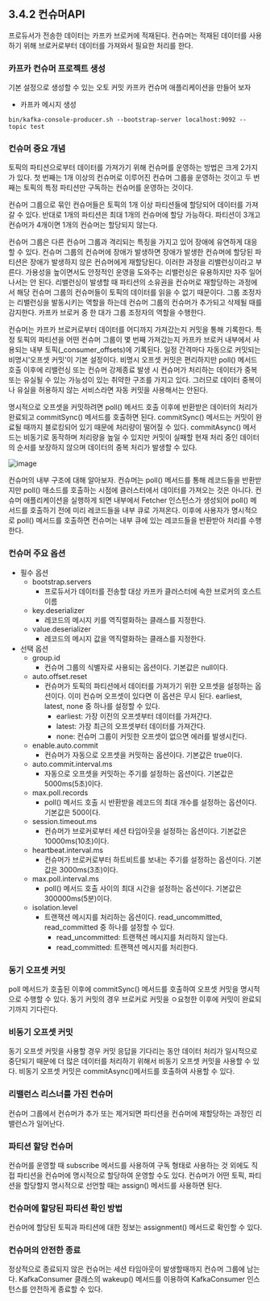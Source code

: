 ## 3.4.2 컨슈머API
프로듀서가 전송한 데이터는 카프카 브로커에 적재된다. 컨슈머는 적재된 데이터를 사용하기 위해 브로커로부터 데이터를 가져와서 필요한 처리를 한다.
### 카프카 컨슈머 프로젝트 생성
기본 설정으로 생성할 수 있는 오토 커밋 카프카 컨슈머 애플리케이션을 만들어 보자
- 카프카 메시지 생성
```shell
bin/kafka-console-producer.sh --bootstrap-server localhost:9092 --topic test
```
### 컨슈머 중요 개념
토픽의 파티션으로부터 데이터를 가져가기 위해 컨슈머를 운영하는 방법은 크게 2가지가 있다.
첫 번째는 1개 이상의 컨슈머로 이루어진 컨슈머 그룹을 운영하는 것이고 두 번째는 토픽의 특정 파티션만 구독하는 컨슈머를 운영하는 것이다.

컨슈머 그룹으로 묶인 컨슈머들은 토픽의 1개 이상 파티션들에 할당되어 데이터를 가져갈 수 있다. 반대로 1개의 파티션은 최대 1개의 컨슈머에 할당 가능하다.
파티션이 3개고 컨슈머가 4개이면 1개의 컨슈머는 할당되지 않는다.

컨슈머 그룹은 다른 컨슈머 그룹과 격리되는 특징을 가지고 있어 장애에 유연하게 대응할 수 있다. 
컨슈머 그룹의 컨슈머에 장애가 발생하면 장애가 발생한 컨슈머에 할당된 파티션은 장애가 발생하지 않은 컨슈머에게 재할당된다. 이러한 과정을 리밸런싱이라고 부른다.
가용성을 높이면서도 안정적인 운영을 도와주는 리밸런싱은 유용하지만 자주 일어나서는 안 된다.
리밸런싱이 발생할 때 파티션의 소유권을 컨슈머로 재할당하는 과정에서 해당 컨슈머 그룹의 컨슈머들이 토픽의 데이터를 읽을 수 없기 때문이다.
그룹 조정자는 리밸런싱을 발동시키는 역할을 하는데 컨슈머 그룹의 컨슈머가 추가되고 삭제될 때를 감지한다.
카프카 브로커 중 한 대가 그룹 조정자의 역할을 수행한다.

컨슈머는 카프카 브로커로부터 데이터를 어디까지 가져갔는지 커밋을 통해 기록한다. 특정 토픽의 파티션을 어떤 컨슈머 그룹이 몇 번째 가져갔는지 카프카 브로커 내부에서 사용되는 내부 토픽(_consumer_offsets)에 기록된다.
일정 간격마다 자동으로 커밋되는 비명시'오프셋 커밋'이 기본 설정이다. 비명시 오프셋 커밋은 편리하지만 poll() 메서드 호출 이후에 리밸런싱 또는 컨슈머 강제종료 발생 시 컨슈머가 처리하는 데이터가 중복 또는 유실될 수 있는 가능성이 있는 취약한 구조를 가지고 있다.
그러므로 데이터 중복이나 유실을 허용하지 않는 서비스라면 자동 커밋을 사용해서는 안된다.

명시적으로 오프셋을 커밋하려면 poll() 메서드 호출 이후에 반환받은 데이터의 처리가 완료되고 commitSync() 메서드를 호출하면 된다.
commitSync() 메서드는 커밋이 완료될 때까지 블로킹되어 있기 때문에 처리량이 떨어질 수 있다.
commitAsync() 메서드는 비동기로 동작하며 처리량을 높일 수 있지만 커밋이 실패할 현재 처리 중인 데이터의 순서를 보장하지 않으며 데이터의 중복 처리가 발생할 수 있다.

![image](https://github.com/user-attachments/assets/7e838620-704f-4f9c-bc35-64301b91bc08)

컨슈머의 내부 구조에 대해 알아보자. 컨슈머는 poll() 메서드를 통해 레코드들을 반환받지만 poll() 매소드를 호출하는 시점에 클러스터에서 데이터를 가져오는 것은 아니다.
컨슈머 애플리케이션을 실행하게 되면 내부에서 Fetcher 인스턴스가 생성되어 poll() 메서드를 호출하기 전에 미리 레코드들을 내부 큐로 가져온다. 
이후에 사용자가 명시적으로 poll() 메서드를 호출하면 컨슈머는 내부 큐에 있는 레코드들을 반환받아 처리를 수행한다.

### 컨슈머 주요 옵션
- 필수 옵션
  - bootstrap.servers
    - 프로듀서가 데이터를 전송할 대상 카프카 클러스터에 속한 브로커의 호스트 이름
  - key.deserializer
    - 레코드의 메시지 키를 역직렬화하는 클래스를 지정한다.
  - value.deserializer
    - 레코드의 메시지 값을 역직렬화하는 클래스를 지정한다.
- 선택 옵션
  - group.id
    - 컨슈머 그룹의 식별자로 사용되는 옵션이다. 기본값은 null이다.
  - auto.offset.reset
    - 컨슈머가 토픽의 파티션에서 데이터를 가져가기 위한 오프셋을 설정하는 옵션이다. 이미 컨슈머 오프셋이 있다면 이 옵션은 무시 된다. earliest, latest, none 중 하나를 설정할 수 있다.
      - earliest: 가장 이전의 오프셋부터 데이터를 가져간다.
      - latest: 가장 최근의 오프셋부터 데이터를 가져간다.
      - none: 컨슈머 그룹이 커밋한 오프셋이 없으면 에러를 발생시킨다.
  - enable.auto.commit
    - 컨슈머가 자동으로 오프셋을 커밋하는 옵션이다. 기본값은 true이다.
  - auto.commit.interval.ms
    - 자동으로 오프셋을 커밋하는 주기를 설정하는 옵션이다. 기본값은 5000ms(5초)이다.
  - max.poll.records
    - poll() 메서드 호출 시 반환받을 레코드의 최대 개수를 설정하는 옵션이다. 기본값은 500이다.
  - session.timeout.ms
    - 컨슈머가 브로커로부터 세션 타임아웃을 설정하는 옵션이다. 기본값은 10000ms(10초)이다.
  - heartbeat.interval.ms
    - 컨슈머가 브로커로부터 하트비트를 보내는 주기를 설정하는 옵션이다. 기본값은 3000ms(3초)이다.
  - max.poll.interval.ms
    - poll() 메서드 호출 사이의 최대 시간을 설정하는 옵션이다. 기본값은 300000ms(5분)이다.
  - isolation.level
    - 트랜잭션 메시지를 처리하는 옵션이다. read_uncommitted, read_committed 중 하나를 설정할 수 있다.
      - read_uncommitted: 트랜잭션 메시지를 처리하지 않는다.
      - read_committed: 트랜잭션 메시지를 처리한다.

### 동기 오프셋 커밋
poll 메서드가 호출된 이후에 commitSync() 메서드를 호출하여 오프셋 커밋을 명시적으로 수행할 수 있다. 동기 커밋의 경우 브로커로 커밋을 ㅇ요청한 이후에 커밋이 완료되기까지 기다린다.

### 비동기 오프셋 커밋
동기 오프셋 커밋을 사용할 경우 커밋 응답을 기다리는 동안 데이터 처리가 일시적으로 중단되기 때문에 더 많은 데이터를 처리하기 위해서 비동기 오프셋 커밋을 사용할 수 있다.
비동기 오프셋 커밋은 commitAsync()메서드를 호출하여 사용할 수 있다.

### 리밸런스 리스너를 가진 컨슈머
컨슈머 그룹에서 컨슈머가 추가 또는 제거되면 파티션을 컨슈머에 재할당하는 과정인 리밸런스가 일어난다.

### 파티션 할당 컨슈머
컨슈머를 운영할 때 subscribe 메서드를 사용하여 구독 형태로 사용하는 것 외에도 직접 파티션을 컨슈머에 명시적으로 할당하여 운영할 수도 있다.
컨슈머가 어떤 토픽, 파티션을 할당할지 명시적으로 선언할 때는 assign() 메서드를 사용하면 된다.

### 컨슈머에 할당된 파티션 확인 방법
컨슈머에 할당된 토픽과 파티션에 대한 정보는 assignment() 메서드로 확인할 수 있다.

### 컨슈머의 안전한 종료
정상적으로 종료되지 않은 컨슈머는 세션 타임아웃이 발생할때까지 컨슈머 그룹에 남는다.
KafkaConsumer 클래스의 wakeup() 메서드를 이용하여 KafkaConsumer 인스턴스를 안전하게 종료할 수 있다.



